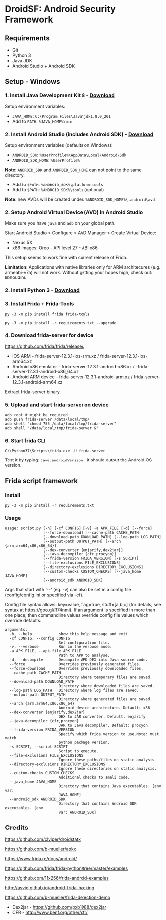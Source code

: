 # DroidSF: Android Security Framework

## Requirements
- Git
- Python 3
- Java JDK
- Android Studio + Android SDK

## Setup - Windows

### 1. Install Java Development Kit 8 - [Download](https://www.oracle.com/technetwork/java/javase/downloads/jdk8-downloads-2133151.html)

Setup environment variables:
- `JAVA_HOME`: `C:\Program Files\Java\jdk1.8.0_201`
- Add to `PATH`: `%JAVA_HOME%\bin`

### 2. Install Android Studio (includes Android SDK) - [Download](https://developer.android.com/studio/)

Setup environment variables (defaults on Windows):
- `ANDROID_SDK`: `%UserProfile%\AppData\Local\Android\Sdk`
- `ANDROID_SDK_HOME`: `%UserProfile%`

**Note**: `ANDROID_SDK` and `ANDROID_SDK_HOME` can not point to the same directory.

- Add to `$PATH`: `%ANDROID_SDK%\platform-tools`
- Add to `$PATH`: `%ANDROID_SDK%\tools` (optional)

**Note**: new AVDs will be created under: `%ANDROID_SDK_HOME%\.android\avd`


### 2. Setup Android Virtual Device (AVD) in Android Studio

Make sure you have `java` and `adb` on your global path.

Start Android Studio > Configure > AVD Manager > Create Virtual Device:
 - Nexus 5X
 - x86 images: Oreo - API level 27 - ABI x86

This setup seems to work fine with current release of Frida.

**Limitation**: Applications with native libraries only for ARM architecures (e.g. armeabi-v7a) will not work. Without getting your hopes high, check out: libhoudini.

### 2. Install Python 3 - [Download](https://www.python.org/downloads/)

### 3. Install Frida + Frida-Tools
```
py -3 -m pip install frida frida-tools
```

```
py -3 -m pip install -r requirements.txt --upgrade
```

### 4. Download frida-server for device

https://github.com/frida/frida/releases

- iOS ARM - frida-server-12.3.1-ios-arm.xz / frida-server-12.3.1-ios-arm64.xz
- Android x86 emulator - frida-server-12.3.1-android-x86.xz / -frida-server-12.3.1-android-x86_64.xz
- Android ARM device - frida-server-12.3.1-android-arm.xz / frida-server-12.3.1-android-arm64.xz

Extract frida-server binary.

### 5. Upload and start frida-server on device

```
adb root # might be required
adb push frida-server /data/local/tmp/
adb shell "chmod 755 /data/local/tmp/frida-server"
adb shell "/data/local/tmp/frida-server &"
```

### 6. Start frida CLI
```
C:\Python37\Scripts\frida.exe -U frida-server
```
Test it by typing: `Java.androidVersion` - it should output the Android OS version.

## Frida script framework

### Install

```
py -3 -m pip install -r requirements.txt
```

### Usage

```
usage: script.py [-h] [-cf CONFIG] [-v] -a APK_FILE [-d] [--force]
                 [--force-download] [--cache-path CACHE_PATH]
                 [--download-path DOWNLOAD_PATH] [--log-path LOG_PATH]
                 [--output-path OUTPUT_PATH] [--arch {arm,arm64,x86,x86_64}]
                 [--dex-converter {enjarify,dex2jar}]
                 [--java-decompiler {cfr,procyon}]
                 [--frida-version FRIDA_VERSION] [-s SCRIPT]
                 [--file-exclusions FILE_EXCLUSIONS]
                 [--directory-exclusions DIRECTORY_EXCLUSIONS]
                 [--custom-checks CUSTOM_CHECKS] [--java_home JAVA_HOME]
                 [--android_sdk ANDROID_SDK]
```
Args that start with '--' (eg. -v) can also be set in a config file (config/config.ini or specified via -cf).

Config file syntax allows: key=value, flag=true, stuff=[a,b,c] (for details, see syntax at https://goo.gl/R74nmi).
If an argument is specified in more than one place, then commandline values override config file values which override defaults.

```
arguments:
  -h, --help            show this help message and exit
  -cf CONFIG, --config CONFIG
                        Set configuration file.
  -v, --verbose         Run in the verbose mode.
  -a APK_FILE, --apk-file APK_FILE
                        Path to APK to analyse.
  -d, --decompile       Decompile APK DEX into Java source code.
  --force               Overrides previously generated files.
  --force-download      Overrides previously downloaded files.
  --cache-path CACHE_PATH
                        Directory where temporary files are saved.
  --download-path DOWNLOAD_PATH
                        Directory where downloaded files are saved.
  --log-path LOG_PATH   Directory where log files are saved.
  --output-path OUTPUT_PATH
                        Directory where generated files are saved.
  --arch {arm,arm64,x86,x86_64}
                        Android device architecture. Default: x86
  --dex-converter {enjarify,dex2jar}
                        DEX to JAR converter. Default: enjarify
  --java-decompiler {cfr,procyon}
                        JAR to Java decompiler. Default: procyon
  --frida-version FRIDA_VERSION
                        Specify which frida version to use.Note: must match
                        python package version.
  -s SCRIPT, --script SCRIPT
                        Script to execute.
  --file-exclusions FILE_EXCLUSIONS
                        Ignore these paths/files on static analysis
  --directory-exclusions DIRECTORY_EXCLUSIONS
                        Ignore these directories on static analysis.
  --custom-checks CUSTOM_CHECKS
                        Additional checks to smali code.
  --java_home JAVA_HOME
                        Directory that contains Java executables. [env var:
                        JAVA_HOME]
  --android_sdk ANDROID_SDK
                        Directory that contains Android SDK executables. [env
                        var: ANDROID_SDK]
```

## Credits

https://github.com/clviper/droidstatx

https://github.com/b-mueller/apkx

https://www.frida.re/docs/android/

https://github.com/frida/frida-python/tree/master/examples

https://github.com/11x256/frida-android-examples

http://asvid.github.io/android-frida-hacking

https://github.com/b-mueller/frida-detection-demo

- Dex2jar - https://github.com/pxb1988/dex2jar
- CFR - http://www.benf.org/other/cfr/
